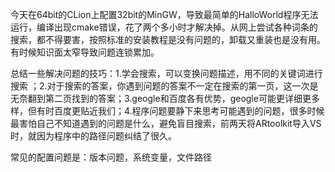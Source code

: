 今天在64bit的CLion上配置32bit的MinGW，导致最简单的HalloWorld程序无法运行，编译出现cmake错误，花了两个多小时才解决掉。从网上尝试各种词条的搜索，都不得要害，按照标准的安装教程是没有问题的，卸载又重装也是没有用。有时候知识面太窄导致问题连锁累加。

总结一些解决问题的技巧：1.学会搜索，可以变换问题描述，用不同的关键词进行搜索 ；2.对于搜索的答案，你遇到问题的答案不一定在搜索的第一页，这一次是无奈翻到第二页找到的答案；3.geogle和百度各有优势，geogle可能更详细更多样，但有时百度更贴近我们；4.程序问题要静下来思考可能遇到的问题，很多时候最害怕自己不知道遇到的问题是什么，避免盲目搜索，前两天将ARtoolkit导入VS时，就因为程序中的路径问题纠结了很久。

常见的配置问题是：版本问题，系统变量，文件路径
